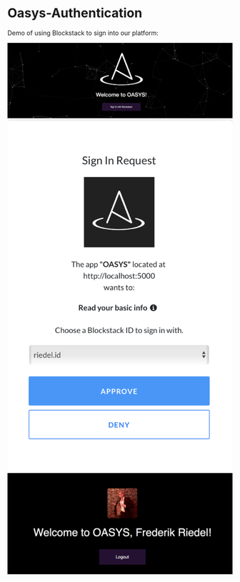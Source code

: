 # Oasys-Authentication

Demo of using Blockstack to sign into our platform:

![](https://raw.githubusercontent.com/OasysFoundation/Oasys-Authentication/master/screenshot.png)
![](https://raw.githubusercontent.com/OasysFoundation/Oasys-Authentication/master/screenshot-2.png)
![](https://raw.githubusercontent.com/OasysFoundation/Oasys-Authentication/master/screenshot-3.png)
